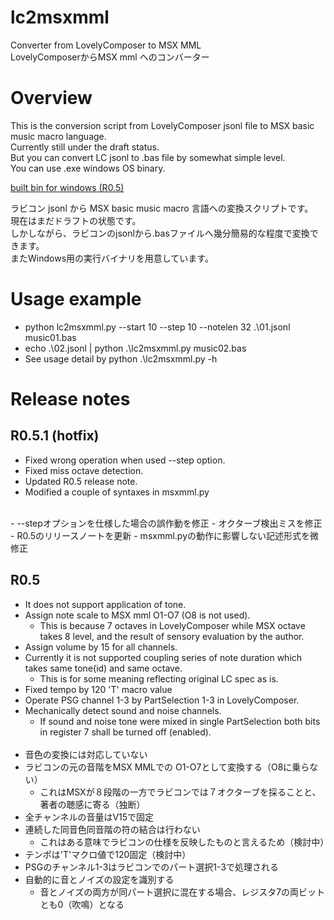 # lc2msxmml
Converter from LovelyComposer to MSX MML  
LovelyComposerからMSX mml へのコンバーター

# Overview
This is the conversion script from LovelyComposer jsonl file to MSX basic music macro language.  
Currently still under the draft status.  
But you can convert LC jsonl to .bas file by somewhat simple level.  
You can use .exe windows OS binary.
  
[built bin for windows (R0.5)](https://drive.google.com/file/d/1zox4-CWEIF4brYUqrazgz3kA8auTVskB/view?usp=sharing "lc2msxmml")
  
ラビコン jsonl から MSX basic music macro 言語への変換スクリプトです。  
現在はまだドラフトの状態です。  
しかしながら、ラビコンのjsonlから.basファイルへ幾分簡易的な程度で変換できます。  
またWindows用の実行バイナリを用意しています。

# Usage example
- python lc2msxmml.py --start 10 --step 10 --notelen 32 .\01.jsonl music01.bas
- echo .\02.jsonl | python .\lc2msxmml.py music02.bas
- See usage detail by python .\lc2msxmml.py -h

# Release notes
## R0.5.1 (hotfix)
- Fixed wrong operation when used --step option.
- Fixed miss octave detection.
- Updated R0.5 release note.
- Modified a couple of syntaxes in msxmml.py  
<BR>
- --stepオプションを仕様した場合の誤作動を修正
- オクターブ検出ミスを修正
- R0.5のリリースノートを更新
- msxmml.pyの動作に影響しない記述形式を微修正
  
## R0.5
- It does not support application of tone.
- Assign note scale to MSX mml O1-O7 (O8 is not used).
  - This is because 7 octaves in LovelyComposer while MSX octave takes 8 level, and the result of sensory evaluation by the author.
- Assign volume by 15 for all channels.
- Currently it is not supported coupling series of note duration which takes same tone(id) and same octave.
  - This is for some meaning reflecting original LC spec as is.
- Fixed tempo by 120 'T' macro value
- Operate PSG channel 1-3 by PartSelection 1-3 in LovelyComposer.
- Mechanically detect sound and noise channels.
  - If sound and noise tone were mixed in single PartSelection both bits in register 7 shall be turned off (enabled).  
  <BR>
- 音色の変換には対応していない
- ラビコンの元の音階をMSX MMLでの O1-O7として変換する（O8に乗らない）
  - これはMSXが８段階の一方でラビコンでは７オクターブを採ることと、著者の聴感に寄る（独断）
- 全チャンネルの音量はV15で固定
- 連続した同音色同音階の符の結合は行わない
  - これはある意味でラビコンの仕様を反映したものと言えるため（検討中）
- テンポは'T'マクロ値で120固定（検討中）
- PSGのチャンネル1-3はラビコンでのパート選択1-3で処理される
- 自動的に音とノイズの設定を識別する
  - 音とノイズの両方が同パート選択に混在する場合、レジスタ7の両ビットとも0（吹鳴）となる

